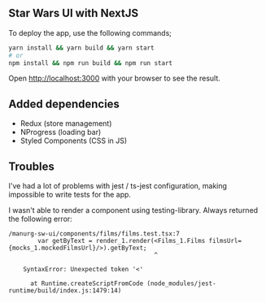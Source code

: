 ## Star Wars UI with NextJS

To deploy the app, use the following commands;

```bash
yarn install && yarn build && yarn start
# or
npm install && npm run build && npm run start
```

Open [http://localhost:3000](http://localhost:3000) with your browser to see the result.

## Added dependencies

- Redux (store management)
- NProgress (loading bar)
- Styled Components (CSS in JS)

## Troubles

I've had a lot of problems with jest / ts-jest configuration, making impossible to write tests for the app.

I wasn't able to render a component using testing-library. Always returned the following error:

```
/manurg-sw-ui/components/films/films.test.tsx:7
        var getByText = render_1.render(<Films_1.Films filmsUrl={mocks_1.mockedFilmsUrl}/>).getByText;
                                        ^

    SyntaxError: Unexpected token '<'

      at Runtime.createScriptFromCode (node_modules/jest-runtime/build/index.js:1479:14)
```
